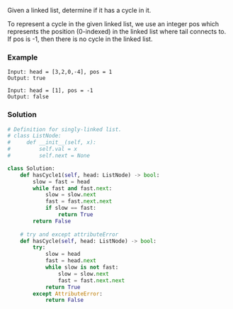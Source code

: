 Given a linked list, determine if it has a cycle in it.

To represent a cycle in the given linked list, we use an integer pos which represents the position (0-indexed) in the linked list where tail connects to. If pos is -1, then there is no cycle in the linked list.
### Example
```
Input: head = [3,2,0,-4], pos = 1
Output: true

Input: head = [1], pos = -1
Output: false
```

### Solution

```python
# Definition for singly-linked list.
# class ListNode:
#     def __init__(self, x):
#         self.val = x
#         self.next = None

class Solution:
    def hasCycle1(self, head: ListNode) -> bool:
        slow = fast = head
        while fast and fast.next:
            slow = slow.next
            fast = fast.next.next
            if slow == fast:
                return True
        return False
    
    # try and except attributeError
    def hasCycle(self, head: ListNode) -> bool:
        try: 
            slow = head
            fast = head.next
            while slow is not fast:
                slow = slow.next
                fast = fast.next.next
            return True
        except AttributeError:
            return False
```